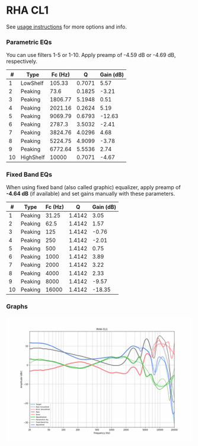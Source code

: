# RHA CL1
See [usage instructions](https://github.com/jaakkopasanen/AutoEq#usage) for more options and info.

### Parametric EQs
You can use filters 1-5 or 1-10. Apply preamp of -4.59 dB or -4.69 dB, respectively.

|   # | Type      |   Fc (Hz) |      Q |   Gain (dB) |
|-----|-----------|-----------|--------|-------------|
|   1 | LowShelf  |    105.33 | 0.7071 |        5.57 |
|   2 | Peaking   |     73.6  | 0.1825 |       -3.21 |
|   3 | Peaking   |   1806.77 | 5.1948 |        0.51 |
|   4 | Peaking   |   2021.16 | 0.2624 |        5.19 |
|   5 | Peaking   |   9069.79 | 0.6793 |      -12.63 |
|   6 | Peaking   |   2787.3  | 3.5032 |       -2.41 |
|   7 | Peaking   |   3824.76 | 4.0296 |        4.68 |
|   8 | Peaking   |   5224.75 | 4.9099 |       -3.78 |
|   9 | Peaking   |   6772.64 | 5.5536 |        2.74 |
|  10 | HighShelf |  10000    | 0.7071 |       -4.67 |

### Fixed Band EQs
When using fixed band (also called graphic) equalizer, apply preamp of **-4.64 dB** (if available) and set gains manually with these parameters.

|   # | Type    |   Fc (Hz) |      Q |   Gain (dB) |
|-----|---------|-----------|--------|-------------|
|   1 | Peaking |     31.25 | 1.4142 |        3.05 |
|   2 | Peaking |     62.5  | 1.4142 |        1.57 |
|   3 | Peaking |    125    | 1.4142 |       -0.76 |
|   4 | Peaking |    250    | 1.4142 |       -2.01 |
|   5 | Peaking |    500    | 1.4142 |        0.75 |
|   6 | Peaking |   1000    | 1.4142 |        3.89 |
|   7 | Peaking |   2000    | 1.4142 |        3.22 |
|   8 | Peaking |   4000    | 1.4142 |        2.33 |
|   9 | Peaking |   8000    | 1.4142 |       -9.57 |
|  10 | Peaking |  16000    | 1.4142 |      -18.35 |

### Graphs
![](./RHA%20CL1.png)
